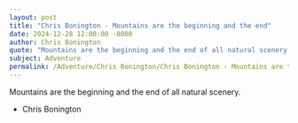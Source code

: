 ```yaml
---
layout: post
title: "Chris Bonington - Mountains are the beginning and the end"
date: 2024-12-28 12:00:00 -0000
author: Chris Bonington
quote: "Mountains are the beginning and the end of all natural scenery."
subject: Adventure
permalink: /Adventure/Chris Bonington/Chris Bonington - Mountains are the beginning and the end
---
```


Mountains are the beginning and the end of all natural scenery.

- Chris Bonington
